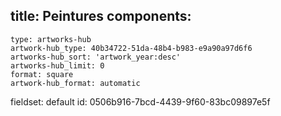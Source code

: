 title: Peintures
components:
  -
    type: artworks-hub
    artwork-hub_type: 40b34722-51da-48b4-b983-e9a90a97d6f6
    artworks-hub_sort: 'artwork_year:desc'
    artworks-hub_limit: 0
    format: square
    artwork-hub_format: automatic
fieldset: default
id: 0506b916-7bcd-4439-9f60-83bc09897e5f
